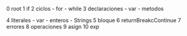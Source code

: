 0 root
1 if
2 ciclos
	- for
	- while
3 declaraciones
	- var
	- metodos

4 literales
	- var
	- enteros
	- Strings
5 bloque
6 returnBreakcContinue
7 errores
8 operaciones
9 asign
10 exp